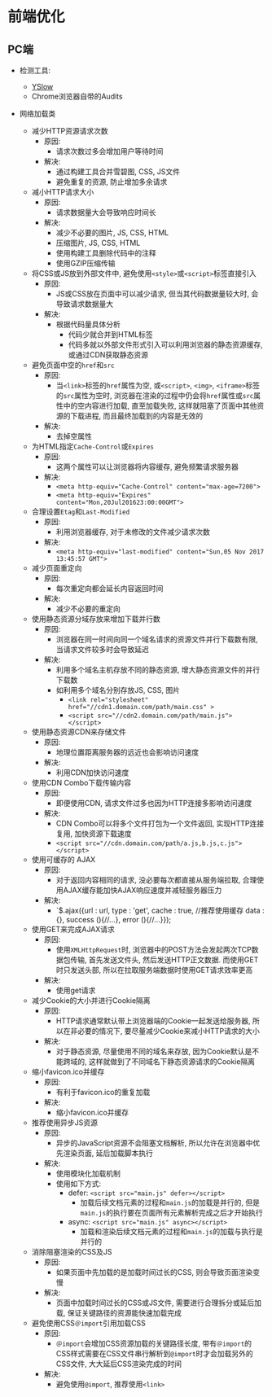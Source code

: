# 前端优化

## PC端

* 检测工具: 
    - [YSlow](https://github.com/marcelduran/yslow)
    - Chrome浏览器自带的Audits


* 网络加载类
    - 减少HTTP资源请求次数
        - 原因:
            - 请求次数过多会增加用户等待时间
        - 解决: 
            - 通过构建工具合并雪碧图, CSS, JS文件
            - 避免重复的资源, 防止增加多余请求
    - 减小HTTP请求大小
        - 原因:
            - 请求数据量大会导致响应时间长
        - 解决:
            - 减少不必要的图片, JS, CSS, HTML
            - 压缩图片, JS, CSS, HTML
            - 使用构建工具删除代码中的注释
            - 使用GZIP压缩传输
    - 将CSS或JS放到外部文件中, 避免使用`<style>`或`<script>`标签直接引入
        - 原因:
            - JS或CSS放在页面中可以减少请求, 但当其代码数据量较大时, 会导致请求数据量大
        - 解决:
            - 根据代码量具体分析
                - 代码少就合并到HTML标签
                - 代码多就以外部文件形式引入可以利用浏览器的静态资源缓存, 或通过CDN获取静态资源
    - 避免页面中空的`href`和`src`
        - 原因:
            - 当`<link>`标签的`href`属性为空, 或`<script>`, `<img>`, `<iframe>`标签的`src`属性为空时, 浏览器在渲染的过程中仍会将`href`属性或`src`属性中的空内容进行加载, 直至加载失败, 这样就阻塞了页面中其他资源的下载进程, 而且最终加载到的内容是无效的
        - 解决:
            - 去掉空属性
    - 为HTML指定`Cache-Control`或`Expires`
        - 原因:
            - 这两个属性可以让浏览器将内容缓存, 避免频繁请求服务器
        - 解决:
            - `<meta http-equiv="Cache-Control" content="max-age=7200">`
            - `<meta http-equiv="Expires" content="Mon,20Jul201623:00:00GMT">`
    - 合理设置`Etag`和`Last-Modified`
        - 原因:
            - 利用浏览器缓存, 对于未修改的文件减少请求次数
        - 解决:
            - `<meta http-equiv="last-modified" content="Sun,05 Nov 2017 13:45:57 GMT">`
    - 减少页面重定向
        - 原因:
            - 每次重定向都会延长内容返回时间
        - 解决: 
            - 减少不必要的重定向
    - 使用静态资源分域存放来增加下载并行数
        - 原因:
            - 浏览器在同一时间向同一个域名请求的资源文件并行下载数有限, 当请求文件较多时会导致延迟
        - 解决: 
            - 利用多个域名主机存放不同的静态资源, 增大静态资源文件的并行下载数
            - 如利用多个域名分别存放JS, CSS, 图片
                - `<link rel="stylesheet" href="//cdn1.domain.com/path/main.css" >`
                - `<script src="//cdn2.domain.com/path/main.js"></script>`
    - 使用静态资源CDN来存储文件
        - 原因:
            - 地理位置距离服务器的远近也会影响访问速度
        - 解决:
            - 利用CDN加快访问速度
    - 使用CDN Combo下载传输内容
        - 原因:
            - 即便使用CDN, 请求文件过多也因为HTTP连接多影响访问速度
        - 解决:
            - CDN Combo可以将多个文件打包为一个文件返回, 实现HTTP连接复用, 加快资源下载速度
            - `<script src="//cdn.domain.com/path/a.js,b.js,c.js"></script>`
    - 使用可缓存的 AJAX
        - 原因:
            - 对于返回内容相同的请求, 没必要每次都直接从服务端拉取, 合理使用AJAX缓存能加快AJAX响应速度并减轻服务器压力
        - 解决:
            - `$.ajax({url : url, type : 'get', cache : true, //推荐使用缓存 data : {}, success (){//...}, error (){//...}});
    - 使用GET来完成AJAX请求
        - 原因:
            - 使用`XMLHttpRequest`时, 浏览器中的POST方法会发起两次TCP数据包传输, 首先发送文件头, 然后发送HTTP正文数据. 而使用GET时只发送头部, 所以在拉取服务端数据时使用GET请求效率更高
        - 解决:
            - 使用get请求
    - 减少Cookie的大小并进行Cookie隔离
        - 原因:
            - HTTP请求通常默认带上浏览器端的Cookie一起发送给服务器, 所以在非必要的情况下, 要尽量减少Cookie来减小HTTP请求的大小
        - 解决:
            - 对于静态资源, 尽量使用不同的域名来存放, 因为Cookie默认是不能跨域的, 这样就做到了不同域名下静态资源请求的Cookie隔离
    - 缩小favicon.ico并缓存
        - 原因:
            - 有利于favicon.ico的重复加载
        - 解决:
            - 缩小favicon.ico并缓存
    - 推荐使用异步JS资源
        - 原因:
            - 异步的JavaScript资源不会阻塞文档解析, 所以允许在浏览器中优先渲染页面, 延后加载脚本执行
        - 解决:
            - 使用模块化加载机制
            - 使用如下方式:
                - defer: `<script src="main.js" defer></script>`
                    - 加载后续文档元素的过程和`main.js`的加载是并行的, 但是`main.js`的执行要在页面所有元素解析完成之后才开始执行
                - async: `<script src="main.js" async></script>`
                    - 加载和渲染后续文档元素的过程和`main.js`的加载与执行是并行的
    - 消除阻塞渲染的CSS及JS
        - 原因:
            - 如果页面中先加载的是加载时间过长的CSS, 则会导致页面渲染变慢
        - 解决:
            - 页面中加载时间过长的CSS或JS文件, 需要进行合理拆分或延后加载, 保证关键路径的资源能快速加载完成
    - 避免使用CSS`＠import`引用加载CSS
        - 原因:
            - `＠import`会增加CSS资源加载的关键路径长度, 带有`＠import`的CSS样式需要在CSS文件串行解析到`@import`时才会加载另外的CSS文件, 大大延后CSS渲染完成的时间
        - 解决:
            - 避免使用`@import`, 推荐使用`<link>`
